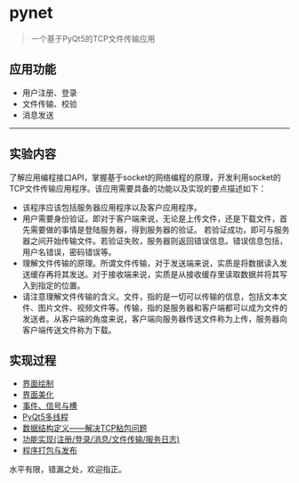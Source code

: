 # pynet

> 一个基于PyQt5的TCP文件传输应用

## 应用功能
* 用户注册、登录  
* 文件传输、校验  
* 消息发送  

---  

## 实验内容
了解应用编程接口API，掌握基于socket的网络编程的原理，开发利用socket的TCP文件传输应用程序。该应用需要具备的功能以及实现的要点描述如下：  
* 该程序应该包括服务器应用程序以及客户应用程序。
* 用户需要身份验证。即对于客户端来说，无论是上传文件，还是下载文件，首先需要做的事情是登陆服务器，得到服务器的验证。 若验证成功，即可与服务器之间开始传输文件。若验证失败，服务器则返回错误信息。错误信息包括，用户名错误，密码错误等。
* 理解文件传输的原理。所谓文件传输，对于发送端来说，实质是将数据读入发送缓存再将其发送。对于接收端来说，实质是从接收缓存里读取数据并将其写入到指定的位置。
* 请注意理解文件传输的含义。文件，指的是一切可以传输的信息，包括文本文件、图片文件、视频文件等。传输，指的是服务器和客户端都可以成为文件的发送者。从客户端的角度来说，客户端向服务器传送文件称为上传，服务器向客户端传送文件称为下载。

## 实现过程
* [界面绘制](https://www.sangyx.cn/188)
* [界面美化](https://www.sangyx.cn/195)
* [事件、信号与槽](https://www.sangyx.cn/224)
* [PyQt5多线程](https://www.sangyx.cn/228)
* [数据结构定义——解决TCP粘包问题](https://www.sangyx.cn/234)
* [功能实现(注册/登录/消息/文件传输/服务日志)](https://www.sangyx.cn/238)
* [程序打包与发布](https://www.sangyx.cn/241)

水平有限，错漏之处，欢迎指正。
